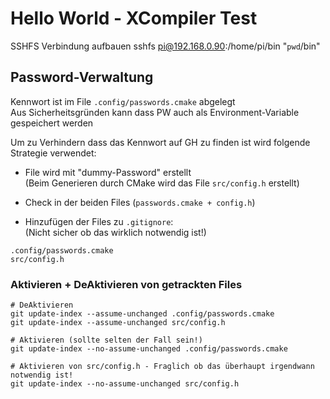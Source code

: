 # Hello World - XCompiler Test
 
SSHFS Verbindung aufbauen
    sshfs pi@192.168.0.90:/home/pi/bin "`pwd`/bin"
    
## Password-Verwaltung
Kennwort ist im File `.config/passwords.cmake` abgelegt  
Aus Sicherheitsgründen kann dass PW auch als Environment-Variable gespeichert werden

Um zu Verhindern dass das Kennwort auf GH zu finden ist wird folgende Strategie
verwendet:

   - File wird mit "dummy-Password" erstellt  
   (Beim Generieren durch CMake wird das File `src/config.h` erstellt)
    
   - Check in der beiden Files (`passwords.cmake + config.h`)

   - Hinzufügen der Files zu `.gitignore`:  
   (Nicht sicher ob das wirklich notwendig ist!)
   
    .config/passwords.cmake
    src/config.h
   
### Aktivieren + DeAktivieren von getrackten Files    

    # DeAktivieren
    git update-index --assume-unchanged .config/passwords.cmake
    git update-index --assume-unchanged src/config.h

    # Aktivieren (sollte selten der Fall sein!)
    git update-index --no-assume-unchanged .config/passwords.cmake
    
    # Aktivieren von src/config.h - Fraglich ob das überhaupt irgendwann notwendig ist!
    git update-index --no-assume-unchanged src/config.h

